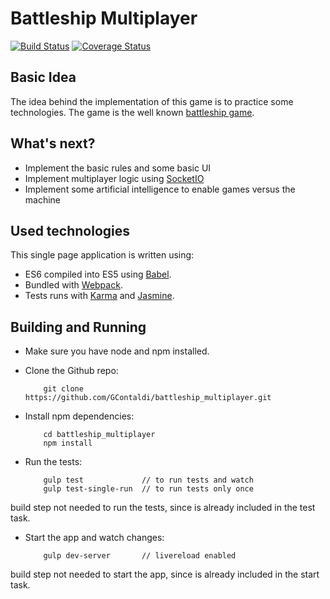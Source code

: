 # Battleship Multiplayer
[![Build Status](https://travis-ci.org/GContaldi/battleship_multiplayer.svg)](https://travis-ci.org/GContaldi/battleship_multiplayer)
[![Coverage Status](https://coveralls.io/repos/GContaldi/battleship_multiplayer/badge.svg?branch=master&service=github)](https://coveralls.io/github/GContaldi/battleship_multiplayer?branch=master)

## Basic Idea

The idea behind the implementation of this game is to practice some technologies. The game is the well known [battleship game](https://en.wikipedia.org/wiki/Battleship_(game)).

## What's next?

- Implement the basic rules and some basic UI
- Implement multiplayer logic using [SocketIO](http://socket.io/)
- Implement some artificial intelligence to enable games versus the machine

## Used technologies

This single page application is written using:

- ES6 compiled into ES5 using [Babel](http://babeljs.io/).
- Bundled with [Webpack](http://webpack.github.io/).
- Tests runs with [Karma](http://karma-runner.github.io/) and [Jasmine](http://jasmine.github.io/).

## Building and Running

- Make sure you have node and npm installed.

- Clone the Github repo:

    ```
        git clone https://github.com/GContaldi/battleship_multiplayer.git
    ```

- Install npm dependencies:

    ```
        cd battleship_multiplayer
        npm install
    ```

- Run the tests:

    ```
        gulp test             // to run tests and watch
        gulp test-single-run  // to run tests only once
    ```

build step not needed to run the tests, since is already included in the test task.

- Start the app and watch changes:

    ```
        gulp dev-server       // livereload enabled
    ```

build step not needed to start the app, since is already included in the start task.
